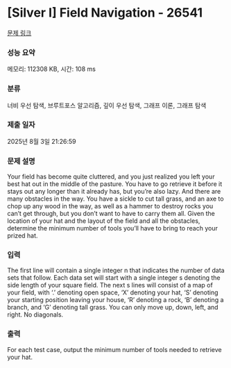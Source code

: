 # [Silver I] Field Navigation - 26541 

[문제 링크](https://www.acmicpc.net/problem/26541) 

### 성능 요약

메모리: 112308 KB, 시간: 108 ms

### 분류

너비 우선 탐색, 브루트포스 알고리즘, 깊이 우선 탐색, 그래프 이론, 그래프 탐색

### 제출 일자

2025년 8월 3일 21:26:59

### 문제 설명

<p>Your field has become quite cluttered, and you just realized you left your best hat out in the middle of the pasture. You have to go retrieve it before it stays out any longer than it already has, but you’re also lazy. And there are many obstacles in the way. You have a sickle to cut tall grass, and an axe to chop up any wood in the way, as well as a hammer to destroy rocks you can’t get through, but you don’t want to have to carry them all. Given the location of your hat and the layout of the field and all the obstacles, determine the minimum number of tools you’ll have to bring to reach your prized hat.</p>

### 입력 

 <p>The first line will contain a single integer n that indicates the number of data sets that follow. Each data set will start with a single integer s denoting the side length of your square field. The next s lines will consist of a map of your field, with ‘.’ denoting open space, ‘X’ denoting your hat, ‘S’ denoting your starting position leaving your house, ‘R’ denoting a rock, ‘B’ denoting a branch, and ‘G’ denoting tall grass. You can only move up, down, left, and right. No diagonals.</p>

### 출력 

 <p>For each test case, output the minimum number of tools needed to retrieve your hat.</p>

